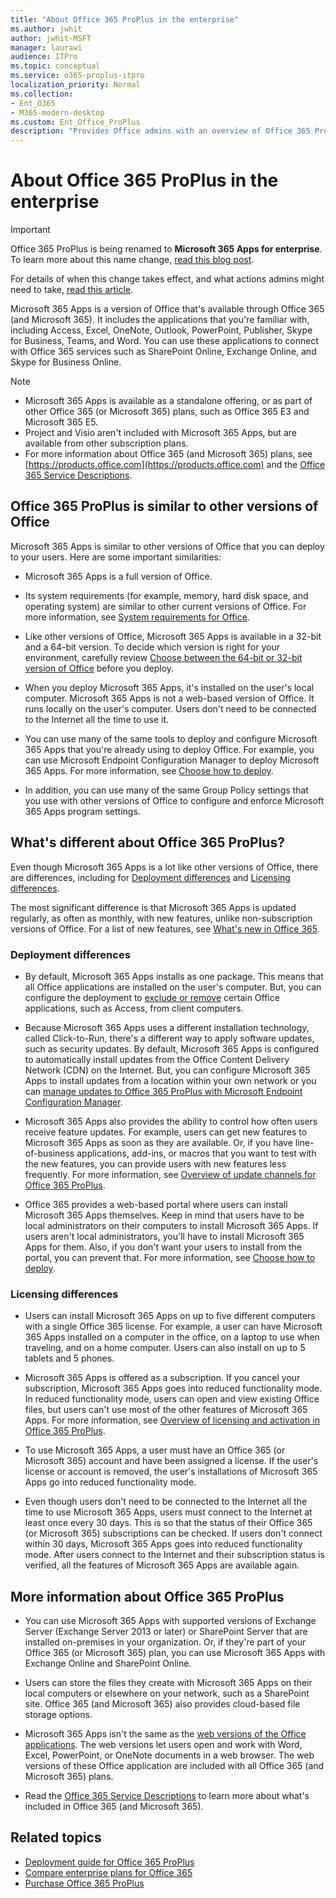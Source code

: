 ```yaml
---
title: "About Office 365 ProPlus in the enterprise"
ms.author: jwhit
author: jwhit-MSFT
manager: laurawi
audience: ITPro
ms.topic: conceptual
ms.service: o365-proplus-itpro
localization_priority: Normal
ms.collection: 
- Ent_O365
- M365-modern-desktop
ms.custom: Ent_Office_ProPlus
description: "Provides Office admins with an overview of Office 365 ProPlus, including information about deploying and licensing."
---
```


# About Office 365 ProPlus in the enterprise

> [!IMPORTANT]
> Office 365 ProPlus is being renamed to **Microsoft 365 Apps for enterprise**. To learn more about this name change, [read this blog post](https://go.microsoft.com/fwlink/p/?linkid=2120533). 
>
> For details of when this change takes effect, and what actions admins might need to take, [read this article](name-change.md).

Microsoft 365 Apps is a version of Office that's available through Office 365 (and Microsoft 365). It includes the applications that you're familiar with, including Access, Excel, OneNote, Outlook, PowerPoint, Publisher, Skype for Business, Teams, and Word. You can use these applications to connect with Office 365 services such as SharePoint Online, Exchange Online, and Skype for Business Online. 
  
> [!NOTE]
> - Microsoft 365 Apps is available as a standalone offering, or as part of other Office 365 (or Microsoft 365) plans, such as Office 365 E3 and Microsoft 365 E5.
> - Project and Visio aren't included with Microsoft 365 Apps, but are available from other subscription plans.
> - For more information about Office 365 (and Microsoft 365) plans, see [https://products.office.com](https://products.office.com) and the [Office 365 Service Descriptions](https://docs.microsoft.com/office365/servicedescriptions/office-365-service-descriptions-technet-library). 
  
## Office 365 ProPlus is similar to other versions of Office
<a name="BKMK_Similar"> </a>

Microsoft 365 Apps is similar to other versions of Office that you can deploy to your users. Here are some important similarities:
  
- Microsoft 365 Apps is a full version of Office.  
    
- Its system requirements (for example, memory, hard disk space, and operating system) are similar to other current versions of Office. For more information, see [System requirements for Office](https://products.office.com/office-resources).
    
- Like other versions of Office, Microsoft 365 Apps is available in a 32-bit and a 64-bit version. To decide which version is right for your environment, carefully review [Choose between the 64-bit or 32-bit version of Office](https://support.office.com/article/Choose-between-the-64-bit-or-32-bit-version-of-Office-2dee7807-8f95-4d0c-b5fe-6c6f49b8d261) before you deploy.
    
- When you deploy Microsoft 365 Apps, it's installed on the user's local computer. Microsoft 365 Apps is not a web-based version of Office. It runs locally on the user's computer. Users don't need to be connected to the Internet all the time to use it.
    
- You can use many of the same tools to deploy and configure Microsoft 365 Apps that you're already using to deploy Office. For example, you can use Microsoft Endpoint Configuration Manager to deploy Microsoft 365 Apps. For more information, see [Choose how to deploy](choose-how-to-deploy-office-365-proplus.md#step-1---choose-how-to-deploy).
    
- In addition, you can use many of the same Group Policy settings that you use with other versions of Office to configure and enforce Microsoft 365 Apps program settings. 
    
## What's different about Office 365 ProPlus?
<a name="BKMK_Different"> </a>

Even though Microsoft 365 Apps is a lot like other versions of Office, there are differences, including for [Deployment differences](about-office-365-proplus-in-the-enterprise.md#BKMK_Deployment) and [Licensing differences](about-office-365-proplus-in-the-enterprise.md#BKMK_Licensing). 
  
The most significant difference is that Microsoft 365 Apps is updated regularly, as often as monthly, with new features, unlike non-subscription versions of Office. For a list of new features, see [What's new in Office 365](https://support.office.com/article/What-s-new-in-Office-365-95c8d81d-08ba-42c1-914f-bca4603e1426).
  
### Deployment differences
<a name="BKMK_Deployment"> </a>

- By default, Microsoft 365 Apps installs as one package. This means that all Office applications are installed on the user's computer. But, you can configure the deployment to [exclude or remove](overview-of-the-office-2016-deployment-tool.md#BKMK_excludeorremove) certain Office applications, such as Access, from client computers.
    
- Because Microsoft 365 Apps uses a different installation technology, called Click-to-Run, there's a different way to apply software updates, such as security updates. By default, Microsoft 365 Apps is configured to automatically install updates from the Office Content Delivery Network (CDN) on the Internet. But, you can configure Microsoft 365 Apps to install updates from a location within your own network or you can [manage updates to Office 365 ProPlus with Microsoft Endpoint Configuration Manager](manage-office-365-proplus-updates-with-configuration-manager.md).
    
- Microsoft 365 Apps also provides the ability to control how often users receive feature updates. For example, users can get new features to Microsoft 365 Apps as soon as they are available. Or, if you have line-of-business applications, add-ins, or macros that you want to test with the new features, you can provide users with new features less frequently. For more information, see [Overview of update channels for Office 365 ProPlus](overview-of-update-channels-for-office-365-proplus.md).
    
- Office 365 provides a web-based portal where users can install Microsoft 365 Apps themselves. Keep in mind that users have to be local administrators on their computers to install Microsoft 365 Apps. If users aren't local administrators, you'll have to install Microsoft 365 Apps for them. Also, if you don't want your users to install from the portal, you can prevent that. For more information, see [Choose how to deploy](choose-how-to-deploy-office-365-proplus.md#step-1---choose-how-to-deploy).
    
### Licensing differences
<a name="BKMK_Licensing"> </a>

- Users can install Microsoft 365 Apps on up to five different computers with a single Office 365 license. For example, a user can have Microsoft 365 Apps installed on a computer in the office, on a laptop to use when traveling, and on a home computer. Users can also install on up to 5 tablets and 5 phones.
    
- Microsoft 365 Apps is offered as a subscription. If you cancel your subscription, Microsoft 365 Apps goes into reduced functionality mode. In reduced functionality mode, users can open and view existing Office files, but users can't use most of the other features of Microsoft 365 Apps. For more information, see [Overview of licensing and activation in Office 365 ProPlus](overview-of-licensing-and-activation-in-office-365-proplus.md).
    
- To use Microsoft 365 Apps, a user must have an Office 365 (or Microsoft 365) account and have been assigned a license. If the user's license or account is removed, the user's installations of Microsoft 365 Apps go into reduced functionality mode.
    
- Even though users don't need to be connected to the Internet all the time to use Microsoft 365 Apps, users must connect to the Internet at least once every 30 days. This is so that the status of their Office 365 (or Microsoft 365) subscriptions can be checked. If users don't connect within 30 days, Microsoft 365 Apps goes into reduced functionality mode. After users connect to the Internet and their subscription status is verified, all the features of Microsoft 365 Apps are available again.
    
## More information about Office 365 ProPlus
<a name="BKMK_MoreInfo"> </a>

- You can use Microsoft 365 Apps with supported versions of Exchange Server (Exchange Server 2013 or later) or SharePoint Server that are installed on-premises in your organization. Or, if they're part of your Office 365 (or Microsoft 365) plan, you can use Microsoft 365 Apps with Exchange Online and SharePoint Online.
    
- Users can store the files they create with Microsoft 365 Apps on their local computers or elsewhere on your network, such as a SharePoint site. Office 365 (and Microsoft 365) also provides cloud-based file storage options.
    
- Microsoft 365 Apps isn't the same as the [web versions of the Office applications](https://docs.microsoft.com/office365/servicedescriptions/office-online-service-description/office-online-service-description). The web versions let users open and work with Word, Excel, PowerPoint, or OneNote documents in a web browser. The web versions of these Office application are included with all Office 365 (and Microsoft 365) plans.
    
- Read the [Office 365 Service Descriptions](https://docs.microsoft.com/office365/servicedescriptions/office-365-service-descriptions-technet-library) to learn more about what's included in Office 365 (and Microsoft 365).
    
## Related topics

- [Deployment guide for Office 365 ProPlus](deployment-guide-for-office-365-proplus.md)
- [Compare enterprise plans for Office 365](https://products.office.com/business/compare-more-office-365-for-business-plans)
- [Purchase Office 365 ProPlus](https://go.microsoft.com/fwlink/p/?LinkID=329114)

